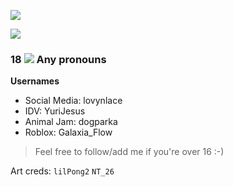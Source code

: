 ![](https://komarev.com/ghpvc/?username=CuteSexyBoy&color=red)

![](https://pbs.twimg.com/media/FrV7lZPaUAMzN63?format=jpg&name=large) 
### 18 ![](https://file.garden/Zj8MKPoh-G9Y8EJE/pixels/orange/IMG_5090.gif) Any pronouns

**Usernames**
- Social Media: lovynlace
- IDV: YuriJesus
- Animal Jam: dogparka
- Roblox: Galaxia_Flow
  
> Feel free to follow/add me if you're over 16 :-)

Art creds: 
`lilPong2`
`NT_26`
